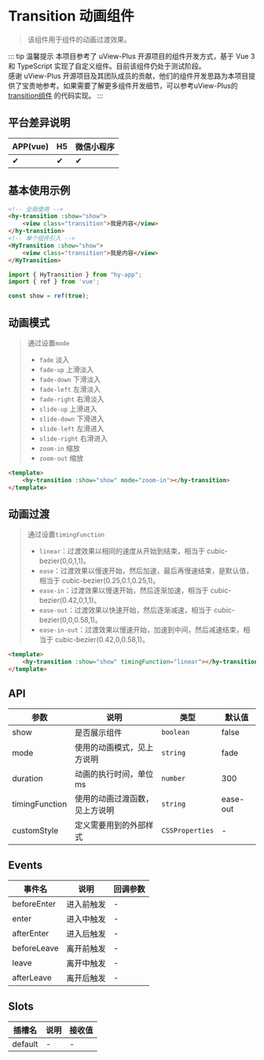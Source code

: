 # Transition 动画组件
> 该组件用于组件的动画过渡效果。

::: tip 温馨提示
本项目参考了 uView-Plus 开源项目的组件开发方式，基于 Vue 3 和 TypeScript 实现了自定义组件。目前该组件仍处于测试阶段。<br>
感谢 uView-Plus 开源项目及其团队成员的贡献，他们的组件开发思路为本项目提供了宝贵地参考。如果需要了解更多组件开发细节，可以参考uView-Plus的 [transition组件](https://uiadmin.net/uview-plus/components/transition.html) 的代码实现。
:::

## 平台差异说明

| APP(vue) | H5 | 微信小程序 |
|----------|----|-------|
| ✔        | ✔  | ✔     |

## 基本使用示例

```html
<!-- 全局使用 -->
<hy-transition :show="show">
    <view class="transition">我是内容</view>
</hy-transition>
<!-- 单个组件引入 -->
<HyTransition :show="show">
    <view class="transition">我是内容</view>
</HyTransition>
```
```ts
import { HyTransition } from "hy-app";
import { ref } from 'vue';

const show = ref(true);
```

## 动画模式
> 通过设置`mode`
> - `fade` 淡入
> - `fade-up` 上滑淡入
> - `fade-down` 下滑淡入
> - `fade-left` 左滑淡入
> - `fade-right` 右滑淡入
> - `slide-up` 上滑进入
> - `slide-down` 下滑进入
> - `slide-left` 左滑进入
> - `slide-right` 右滑进入
> - `zoom-in` 缩放
> - `zoom-out` 缩放

```html
<template>
    <hy-transition :show="show" mode="zoom-in"></hy-transition>
</template>
```

## 动画过渡
> 通过设置`timingFunction`
> - `linear`：过渡效果以相同的速度从开始到结束，相当于 cubic-bezier(0,0,1,1)。
> - `ease`：过渡效果以慢速开始，然后加速，最后再慢速结束，是默认值，相当于 cubic-bezier(0.25,0.1,0.25,1)。
> - `ease-in`：过渡效果以慢速开始，然后逐渐加速，相当于 cubic-bezier(0.42,0,1,1)。
> - `ease-out`：过渡效果以快速开始，然后逐渐减速，相当于 cubic-bezier(0,0,0.58,1)。
> - `ease-in-out`：过渡效果以慢速开始，加速到中间，然后减速结束，相当于 cubic-bezier(0.42,0,0.58,1)。

```html
<template>
    <hy-transition :show="show" timingFunction="linear"></hy-transition>
</template>
```

## API

| 参数             | 说明              | 类型              | 默认值      |
|----------------|-----------------|-----------------|----------|
| show           | 是否展示组件          | `boolean`       | false    |
| mode           | 使用的动画模式，见上方说明   | `string`        | fade     |
| duration       | 动画的执行时间，单位ms    | `number`        | 300      |
| timingFunction | 使用的动画过渡函数，见上方说明 | `string`        | ease-out |
| customStyle    | 定义需要用到的外部样式     | `CSSProperties` | -        |

## Events

| 事件名         | 说明    | 回调参数 |
|-------------|-------|------|
| beforeEnter | 进入前触发 | -    |
| enter       | 进入中触发 | -    |
| afterEnter  | 进入后触发 | -    |
| beforeLeave | 离开前触发 | -    |
| leave       | 离开中触发 | -    |
| afterLeave  | 离开后触发 | -    |

## Slots

| 插槽名     | 说明 | 接收值 |
|---------|----|-----|
| default | -  | -   |


<demo-model url="pages/components/transition/transition"></demo-model>